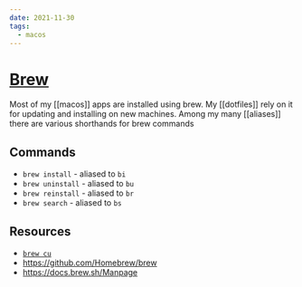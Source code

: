 ```yaml
---
date: 2021-11-30
tags:
  - macos
---
```


# [Brew](https://brew.sh/)

Most of my [[macos]] apps are installed using brew.
My [[dotfiles]] rely on it for updating and installing on new machines. Among my many [[aliases]] there are various shorthands for brew commands

## Commands
- `brew install` - aliased to `bi`
- `brew uninstall` - aliased to `bu`
- `brew reinstall` - aliased to `br`
- `brew search` - aliased to `bs`

## Resources
- [`brew cu`](https://github.com/buo/homebrew-cask-upgrade)
- https://github.com/Homebrew/brew
- https://docs.brew.sh/Manpage
